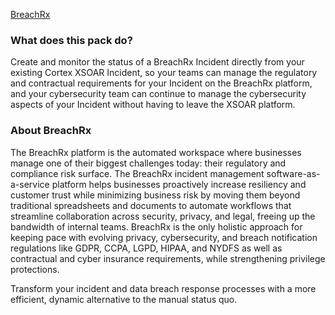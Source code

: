 [BreachRx](https://breachrx.com)

### What does this pack do?
Create and monitor the status of a BreachRx Incident directly from your existing Cortex XSOAR Incident, so your teams can manage the regulatory and contractual requirements for your Incident on the BreachRx platform, and your cybersecurity team can continue to manage the cybersecurity aspects of your Incident without having to leave the XSOAR platform.

### About BreachRx

The BreachRx platform is the automated workspace where businesses manage one of their biggest challenges today: their regulatory and compliance risk surface. The BreachRx incident management software-as-a-service platform helps businesses proactively increase resiliency and customer trust while minimizing business risk by moving them beyond traditional spreadsheets and documents to automate workflows that streamline collaboration across security, privacy, and legal, freeing up the bandwidth of internal teams. BreachRx is the only holistic approach for keeping pace with evolving privacy, cybersecurity, and breach notification regulations like GDPR, CCPA, LGPD, HIPAA, and NYDFS as well as contractual and cyber insurance requirements, while  strengthening privilege protections.

Transform your incident and data breach response processes with a more efficient, dynamic alternative to the manual status quo.